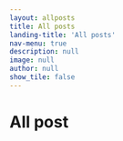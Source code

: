 ```yaml
---
layout: allposts
title: All posts
landing-title: 'All posts'
nav-menu: true
description: null
image: null
author: null
show_tile: false
---
```


<h1>All post</h1>
